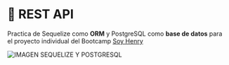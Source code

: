 # 🐘 REST API

Practica de Sequelize como **ORM** y PostgreSQL como **base de datos** para el proyecto individual del Bootcamp [Soy Henry](https://www.soyhenry.com/)

![IMAGEN SEQUELIZE Y POSTGRESQL](https://cdn.codeforgeek.com/wp-content/uploads/2017/01/sequelize-and-postgresql.png)
